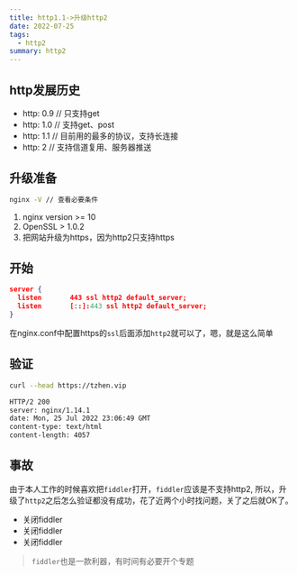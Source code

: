 ```yaml
---
title: http1.1->升级http2
date: 2022-07-25
tags:
  - http2
summary: http2
---
```


## http发展历史
* http: 0.9 // 只支持get
* http: 1.0 // 支持get、post
* http: 1.1 // 目前用的最多的协议，支持长连接
* http: 2 // 支持信道复用、服务器推送

## 升级准备
```bash
nginx -V // 查看必要条件
```
1. nginx version >= 10
2. OpenSSL > 1.0.2
3. 把网站升级为https，因为http2只支持https


## 开始
```json
server {
  listen       443 ssl http2 default_server;
  listen       [::]:443 ssl http2 default_server;
}
```
在nginx.conf中配置https的`ssl`后面添加``http2``就可以了，嗯，就是这么简单

## 验证
```bash
curl --head https://tzhen.vip

HTTP/2 200 
server: nginx/1.14.1
date: Mon, 25 Jul 2022 23:06:49 GMT
content-type: text/html
content-length: 4057
```

## 事故
由于本人工作的时候喜欢把`fiddler`打开，`fiddler`应该是不支持http2, 所以，升级了`http2`之后怎么验证都没有成功，花了近两个小时找问题，关了之后就OK了。
* 关闭fiddler
* 关闭fiddler
* 关闭fiddler
> `fiddler`也是一款利器，有时间有必要开个专题